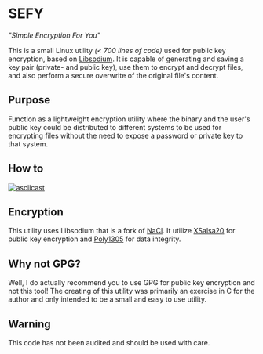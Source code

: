 # SEFY 
*"Simple Encryption For You"*

This is a small Linux utility _(< 700 lines of code)_ used for public key encryption, based on [Libsodium](https://download.libsodium.org/doc/).
It is capable of generating and saving a key pair (private- and public key), use them to encrypt and decrypt files, and also perform a secure overwrite of the original file's content.

## Purpose
Function as a lightweight encryption utility where the binary and the user's public key could be distributed to different systems to be used for encrypting files without the need to expose a password or private key to that system.

## How to
[![asciicast](https://asciinema.org/a/Chv2QPLtIhfjUSHY8g6W4CAh0.svg)](https://asciinema.org/a/Chv2QPLtIhfjUSHY8g6W4CAh0)

## Encryption
This utility uses Libsodium that is a fork of [NaCl](http://nacl.cr.yp.to/). It utilize [XSalsa20](https://en.wikipedia.org/wiki/Salsa20#XSalsa20_with_192-bit_nonce) for public key encryption and [Poly1305](https://en.wikipedia.org/wiki/Poly1305) for data integrity.

## Why not GPG?
Well, I do actually recommend you to use GPG for public key encryption and not this tool! The creating of this utility was primarily an exercise in C for the author and only intended to be a small and easy to use utility.

## Warning
This code has not been audited and should be used with care.

